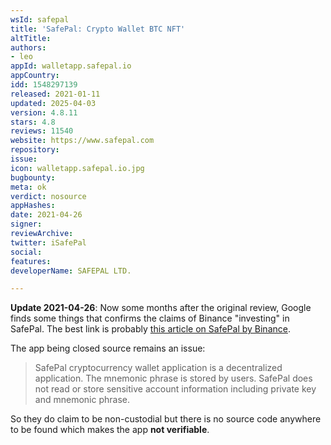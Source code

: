 ```yaml
---
wsId: safepal
title: 'SafePal: Crypto Wallet BTC NFT'
altTitle: 
authors:
- leo
appId: walletapp.safepal.io
appCountry: 
idd: 1548297139
released: 2021-01-11
updated: 2025-04-03
version: 4.8.11
stars: 4.8
reviews: 11540
website: https://www.safepal.com
repository: 
issue: 
icon: walletapp.safepal.io.jpg
bugbounty: 
meta: ok
verdict: nosource
appHashes: 
date: 2021-04-26
signer: 
reviewArchive: 
twitter: iSafePal
social: 
features: 
developerName: SAFEPAL LTD.

---
```


**Update 2021-04-26**: Now some months after the original review, Google finds
some things that confirms the claims of Binance "investing" in SafePal. The best
link is probably
[this article on SafePal by Binance](https://research.binance.com/en/projects/safepal).

The app being closed source remains an issue:

> SafePal cryptocurrency wallet application is a decentralized application.
  The mnemonic phrase is stored by users. SafePal does not read or store
  sensitive account information including private key and mnemonic phrase.

So they do claim to be non-custodial but there is no source code anywhere to be
found which makes the app **not verifiable**.
